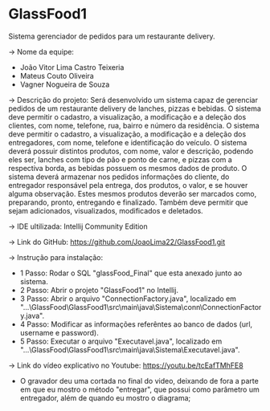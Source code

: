 # GlassFood1
Sistema gerenciador de pedidos para um restaurante delivery.

-> Nome da equipe:
- João Vitor Lima Castro Teixeria
- Mateus Couto Oliveira
- Vagner Nogueira de Souza

-> Descrição do projeto:
Será desenvolvido um sistema capaz de gerenciar pedidos de um restaurante delivery de
lanches, pizzas e bebidas.
O sistema deve permitir o cadastro, a visualização, a modificação e a deleção dos clientes, com
nome, telefone, rua, bairro e número da residência. O sistema deve permitir o cadastro, a
visualização, a modificação e a deleção dos entregadores, com nome, telefone e identificação
do veículo. O sistema deverá possuir distintos produtos, com nome, valor e descrição, podendo
eles ser, lanches com tipo de pão e ponto de carne, e pizzas com a respectiva borda, as bebidas
possuem os mesmos dados de produto. O sistema deverá armazenar nos pedidos informações
do cliente, do entregador responsável pela entrega, dos produtos, o valor, e se houver alguma
observação. Estes mesmos produtos deverão ser marcados como, preparando, pronto,
entregando e finalizado. Também deve permitir que sejam adicionados, visualizados,
modificados e deletados.

-> IDE ultilizada: Intellij Community Edition

-> Link do GitHub: https://github.com/JoaoLima22/GlassFood1.git

-> Instrução para instalação: 
- 1 Passo: Rodar o SQL "glassFood_Final" que esta anexado junto ao sistema.
- 2 Passo: Abrir o projeto "GlassFood1" no Intellij.
- 3 Passo: Abrir o arquivo "ConnectionFactory.java", localizado em "...\GlassFood\GlassFood1\src\main\java\Sistema\conn\ConnectionFactory.java".
- 4 Passo: Modificar as informações referêntes ao banco de dados (url, username e password).
- 5 Passo: Executar o arquivo "Executavel.java", localizado em "...\GlassFood\GlassFood1\src\main\java\Sistema\Executavel.java".

-> Link do vídeo explicativo no Youtube: https://youtu.be/tcEafTMhFE8
- O gravador deu uma cortada no final do video, deixando de fora a parte em que eu mostro o método "entregar",
que possui como parâmetro um entregador, além de quando eu mostro o diagrama;
